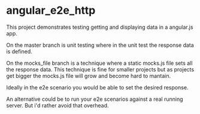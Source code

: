 # angular_e2e_http

This project demonstrates testing getting and displaying data in a angular.js app.

On the master branch is unit testing where in the unit test the response data is defined.

On the mocks_file branch is a technique where a static mocks.js file sets all the response data. This technique is fine for smaller projects but as projects get bigger the mocks.js file will grow and become hard to mantain.

Ideally in the e2e scenario you would be able to set the desired response.

An alternative could be to run your e2e scenarios against a real running server. But i'd rather avoid that overhead.
